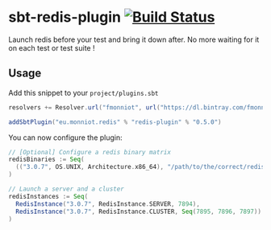 # sbt-redis-plugin [![Build Status](https://travis-ci.org/fmonniot/sbt-redis-plugin.svg?branch=master)](https://travis-ci.org/fmonniot/sbt-redis-plugin)

Launch redis before your test and bring it down after. No more waiting for it on each test or test suite !

## Usage

Add this snippet to your `project/plugins.sbt`

```scala
resolvers += Resolver.url("fmonniot", url("https://dl.bintray.com/fmonniot/sbt-plugins"))(Resolver.ivyStylePatterns)

addSbtPlugin("eu.monniot.redis" % "redis-plugin" % "0.5.0")
```

You can now configure the plugin:

```scala
// [Optional] Configure a redis binary matrix
redisBinaries := Seq(
  (("3.0.7", OS.UNIX, Architecture.x86_64), "/path/to/the/correct/redis-server")
)

// Launch a server and a cluster
redisInstances := Seq(
  RedisInstance("3.0.7", RedisInstance.SERVER, 7894),
  RedisInstance("3.0.7", RedisInstance.CLUSTER, Seq(7895, 7896, 7897))
)
```